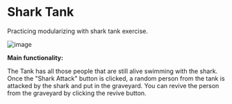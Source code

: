 # Shark Tank 
Practicing modularizing with shark tank exercise.

![image](https://user-images.githubusercontent.com/42549955/88576743-7edf4300-d00b-11ea-9b1d-9f889e217866.png)

****Main functionality:****

The Tank has all those people that are still alive swimming with the shark. Once the "Shark Attack" button is clicked, a random person from the tank is attacked by the shark and put in the graveyard. You can revive the person from the graveyard by clicking the revive button. 

